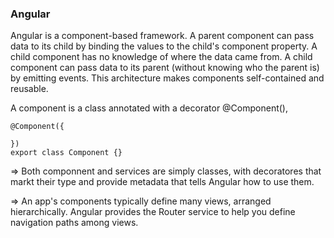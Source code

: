 ### Angular
Angular is a component-based framework.
A parent component can pass data to its child by binding the values to the child's component property. A child component has no knowledge of where the data came from. A child component can pass data to its parent (without knowing who the parent is) by emitting events. This architecture makes components self-contained and reusable.

A component is a class annotated with a decorator @Component(),
```
@Component({

})
export class Component {}
```
=> Both componnent and services are simply classes, with decoratores that markt their type and provide metadata that tells Angular how to use them.

=> An app's components typically define many views, arranged hierarchically. Angular provides the Router service to help you define navigation paths among views.